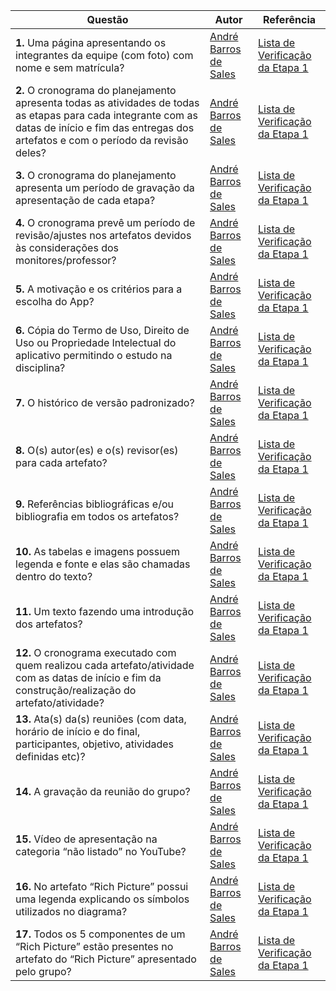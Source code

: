 | Questão | Autor | Referência |
|---------|-------|------------|
| **1.** Uma página apresentando os integrantes da equipe (com foto) com nome e sem matrícula?                    | [André Barros de Sales](https://sigaa.unb.br/sigaa/public/docente/portal.jsf?siape=1314342) | [Lista de Verificação da Etapa 1](../assets/Lista%20de%20Verificação%201%20-%20Plano_de_Ensino.pdf) |
| **2.** O cronograma do planejamento apresenta todas as atividades de todas as etapas para cada integrante com as datas de início e fim das entregas dos artefatos e com o período da revisão deles? | [André Barros de Sales](https://sigaa.unb.br/sigaa/public/docente/portal.jsf?siape=1314342) | [Lista de Verificação da Etapa 1](../assets/Lista%20de%20Verificação%201%20-%20Plano_de_Ensino.pdf) |
| **3.** O cronograma do planejamento apresenta um período de gravação da apresentação de cada etapa?             | [André Barros de Sales](https://sigaa.unb.br/sigaa/public/docente/portal.jsf?siape=1314342) | [Lista de Verificação da Etapa 1](../assets/Lista%20de%20Verificação%201%20-%20Plano_de_Ensino.pdf) | 
| **4.** O cronograma prevê um período de revisão/ajustes nos artefatos devidos às considerações dos monitores/professor? | [André Barros de Sales](https://sigaa.unb.br/sigaa/public/docente/portal.jsf?siape=1314342) | [Lista de Verificação da Etapa 1](../assets/Lista%20de%20Verificação%201%20-%20Plano_de_Ensino.pdf) |
| **5.** A motivação e os critérios para a escolha do App?                                                        | [André Barros de Sales](https://sigaa.unb.br/sigaa/public/docente/portal.jsf?siape=1314342) | [Lista de Verificação da Etapa 1](../assets/Lista%20de%20Verificação%201%20-%20Plano_de_Ensino.pdf) |
| **6.** Cópia do Termo de Uso, Direito de Uso ou Propriedade Intelectual do aplicativo permitindo o estudo na disciplina? | [André Barros de Sales](https://sigaa.unb.br/sigaa/public/docente/portal.jsf?siape=1314342) | [Lista de Verificação da Etapa 1](../assets/Lista%20de%20Verificação%201%20-%20Plano_de_Ensino.pdf) |
| **7.** O histórico de versão padronizado?                                                                       | [André Barros de Sales](https://sigaa.unb.br/sigaa/public/docente/portal.jsf?siape=1314342) | [Lista de Verificação da Etapa 1](../assets/Lista%20de%20Verificação%201%20-%20Plano_de_Ensino.pdf) |
| **8.** O(s) autor(es) e o(s) revisor(es) para cada artefato?                                                    | [André Barros de Sales](https://sigaa.unb.br/sigaa/public/docente/portal.jsf?siape=1314342) | [Lista de Verificação da Etapa 1](../assets/Lista%20de%20Verificação%201%20-%20Plano_de_Ensino.pdf) |
| **9.** Referências bibliográficas e/ou bibliografia em todos os artefatos?                                     | [André Barros de Sales](https://sigaa.unb.br/sigaa/public/docente/portal.jsf?siape=1314342) | [Lista de Verificação da Etapa 1](../assets/Lista%20de%20Verificação%201%20-%20Plano_de_Ensino.pdf) |
| **10.** As tabelas e imagens possuem legenda e fonte e elas são chamadas dentro do texto?                      | [André Barros de Sales](https://sigaa.unb.br/sigaa/public/docente/portal.jsf?siape=1314342) | [Lista de Verificação da Etapa 1](../assets/Lista%20de%20Verificação%201%20-%20Plano_de_Ensino.pdf) |
| **11.** Um texto fazendo uma introdução dos artefatos?                                                          | [André Barros de Sales](https://sigaa.unb.br/sigaa/public/docente/portal.jsf?siape=1314342) | [Lista de Verificação da Etapa 1](../assets/Lista%20de%20Verificação%201%20-%20Plano_de_Ensino.pdf) |
| **12.** O cronograma executado com quem realizou cada artefato/atividade com as datas de início e fim da construção/realização do artefato/atividade? | [André Barros de Sales](https://sigaa.unb.br/sigaa/public/docente/portal.jsf?siape=1314342) | [Lista de Verificação da Etapa 1](../assets/Lista%20de%20Verificação%201%20-%20Plano_de_Ensino.pdf) |
| **13.** Ata(s) da(s) reuniões (com data, horário de início e do final, participantes, objetivo, atividades definidas etc)? | [André Barros de Sales](https://sigaa.unb.br/sigaa/public/docente/portal.jsf?siape=1314342) | [Lista de Verificação da Etapa 1](../assets/Lista%20de%20Verificação%201%20-%20Plano_de_Ensino.pdf) |
| **14.** A gravação da reunião do grupo?                                                                         | [André Barros de Sales](https://sigaa.unb.br/sigaa/public/docente/portal.jsf?siape=1314342) | [Lista de Verificação da Etapa 1](../assets/Lista%20de%20Verificação%201%20-%20Plano_de_Ensino.pdf) |
| **15.** Vídeo de apresentação na categoria “não listado” no YouTube?                                            | [André Barros de Sales](https://sigaa.unb.br/sigaa/public/docente/portal.jsf?siape=1314342) | [Lista de Verificação da Etapa 1](../assets/Lista%20de%20Verificação%201%20-%20Plano_de_Ensino.pdf) |
| **16.** No artefato “Rich Picture” possui uma legenda explicando os símbolos utilizados no diagrama?            | [André Barros de Sales](https://sigaa.unb.br/sigaa/public/docente/portal.jsf?siape=1314342) | [Lista de Verificação da Etapa 1](../assets/Lista%20de%20Verificação%201%20-%20Plano_de_Ensino.pdf) |
| **17.** Todos os 5 componentes de um “Rich Picture” estão presentes no artefato do “Rich Picture” apresentado pelo grupo? | [André Barros de Sales](https://sigaa.unb.br/sigaa/public/docente/portal.jsf?siape=1314342) | [Lista de Verificação da Etapa 1](../assets/Lista%20de%20Verificação%201%20-%20Plano_de_Ensino.pdf) |
